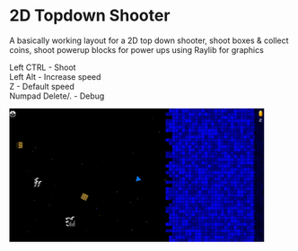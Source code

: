 # 2D Topdown Shooter
A basically working layout for a 2D top down shooter, shoot boxes & collect coins, shoot powerup blocks for power ups using Raylib for graphics

Left CTRL - Shoot<br />
Left Alt - Increase speed<br />
Z - Default speed<br />
Numpad Delete/. - Debug<br />

<img src="space.jpg" border ="0" width="90%" />
